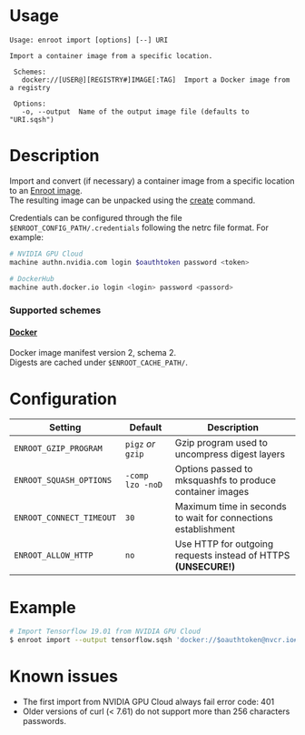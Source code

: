# Usage

```
Usage: enroot import [options] [--] URI

Import a container image from a specific location.

 Schemes:
   docker://[USER@][REGISTRY#]IMAGE[:TAG]  Import a Docker image from a registry

 Options:
   -o, --output  Name of the output image file (defaults to "URI.sqsh")
```

# Description

Import and convert (if necessary) a container image from a specific location to an [Enroot image](../image-format.md).  
The resulting image can be unpacked using the [create](create.md) command.

Credentials can be configured through the file `$ENROOT_CONFIG_PATH/.credentials` following the netrc file format. For example:
```sh
# NVIDIA GPU Cloud
machine authn.nvidia.com login $oauthtoken password <token>

# DockerHub
machine auth.docker.io login <login> password <passord>
```

### Supported schemes
#### [Docker](https://www.docker.com/)

Docker image manifest version 2, schema 2.  
Digests are cached under `$ENROOT_CACHE_PATH/`.


# Configuration

| Setting | Default | Description |
| ------ | ------ | ------ |
| `ENROOT_GZIP_PROGRAM` | `pigz` _or_ `gzip` | Gzip program used to uncompress digest layers |
| `ENROOT_SQUASH_OPTIONS` | `-comp lzo -noD` | Options passed to mksquashfs to produce container images |
| `ENROOT_CONNECT_TIMEOUT` | `30` | Maximum time in seconds to wait for connections establishment |
| `ENROOT_ALLOW_HTTP` | `no` | Use HTTP for outgoing requests instead of HTTPS **(UNSECURE!)** |

# Example

```sh
# Import Tensorflow 19.01 from NVIDIA GPU Cloud
$ enroot import --output tensorflow.sqsh 'docker://$oauthtoken@nvcr.io#nvidia/tensorflow:19.01-py3'
```

# Known issues

* The first import from NVIDIA GPU Cloud always fail error code: 401
* Older versions of curl (< 7.61) do not support more than 256 characters passwords.

